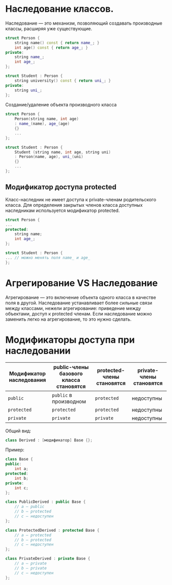 # Наследование классов.


Наследование — это механизм, позволяющий создавать производные классы, расширяя уже существующие.

```c++
struct Person {
    string name() const { return name_; }
    int age() const { return age_; }
private:
    string name_;
    int age_;
};

struct Student : Person {
    string university() const { return uni_; }
private:
    string uni_;
};
```


Создание/удаление объекта производного класса


```c++
struct Person {
    Person(string name, int age)
    : name_(name), age_(age)
    {}
    ...
};

struct Student : Person {
    Student (string name, int age, string uni)
    : Person(name, age), uni_(uni)
    {}
    ...
};

```



## Модификатор доступа protected

Класс-наследник не имеет доступа к private-членам родительского класса.
Для определения закрытых членов класса доступных наследникам используется модификатор protected.

```c++
struct Person {
...
protected:
    string name;
    int age_;
};

struct Student : Person {
... // можно менять поля name_ и age_
};

```


# Агрегирование VS Наследование

Агрегирование — это включение объекта одного класса в качестве поля в другой.
Наследование устанавливает более сильные связи между классами, нежели агрегирование:
приведение между объектами,
доступ к protected членам.
Если наследование можно заменить легко на агрегирование, то это нужно сделать.

# Модификаторы доступа при наследовании

| Модификатор наследования | public-члены базового класса становятся | protected-члены становятся | private-члены становятся |
| ------------------------ | --------------------------------------- | -------------------------- | ------------------------ |
| `public`                 | `public` в производном                  | `protected`                | недоступны               |
| `protected`              | `protected`                             | `protected`                | недоступны               |
| `private`                | `private`                               | `private`                  | недоступны               |



Общий вид:
```c++
class Derived : [модификатор] Base {};
```
Пример:

```c++
class Base {
public:
    int a;
protected:
    int b;
private:
    int c;
};

class PublicDerived : public Base {
    // a — public
    // b — protected
    // c — недоступен
};

class ProtectedDerived : protected Base {
    // a — protected
    // b — protected
    // c — недоступен
};

class PrivateDerived : private Base {
    // a — private
    // b — private
    // c — недоступен
};

```


